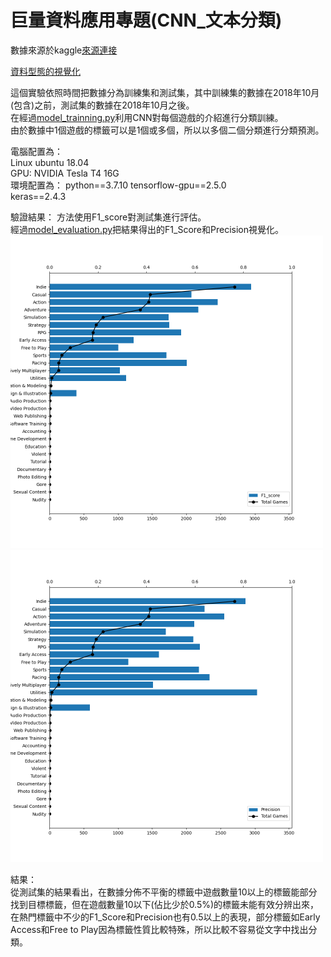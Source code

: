 # 巨量資料應用專題(CNN_文本分類)
數據來源於kaggle[來源連接](https://www.kaggle.com/nikdavis/steam-store-games?select=steam.csv)   

[資料型態的視覺化](https://github.com/tony020703/2021_scu_report-steam-/blob/main/data_visualization.ipynb)

這個實驗依照時間把數據分為訓練集和測試集，其中訓練集的數據在2018年10月(包含)之前，測試集的數據在2018年10月之後。  
在經過[model_trainning.py](https://github.com/tony020703/2021_scu_report-steam-/blob/main/model_trainning.py)利用CNN對每個遊戲的介紹進行分類訓練。  
由於數據中1個遊戲的標籤可以是1個或多個，所以以多個二個分類進行分類預測。

電腦配置為：  
Linux ubuntu 18.04  
GPU: NVIDIA Tesla T4  16G  
環境配置為： 
python==3.7.10
tensorflow-gpu==2.5.0  
keras==2.4.3  

驗證結果：
方法使用F1_score對測試集進行評估。  
經過[model_evaluation.py](https://github.com/tony020703/2021_scu_report-steam-/blob/main/model_evaluation.py)把結果得出的F1_Score和Precision視覺化。  
<img src="https://github.com/tony020703/2021_scu_report-steam-/blob/main/F1_score.png" width="500">  
<img src="https://github.com/tony020703/2021_scu_report-steam-/blob/main/Precision.png" width="500">
  
結果：  
從測試集的結果看出，在數據分佈不平衡的標籤中遊戲數量10以上的標籤能部分找到目標標籤，但在遊戲數量10以下(佔比少於0.5%)的標籤未能有效分辨出來，在熱門標籤中不少的F1_Score和Precision也有0.5以上的表現，部分標籤如Early Access和Free to Play因為標籤性質比較特殊，所以比較不容易從文字中找出分類。
